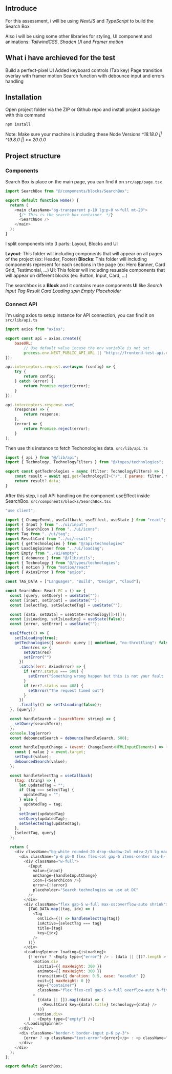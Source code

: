 ## Introduce 

For this assessment, i will be using *NextJS* and *TypeScript* to build the Search Box 

Also i will be using some other libraries for styling, UI component and animations: *TailwindCSS*, *Shadcn UI* and *Framer motion*

## What i have archieved for the test
Build a perfect-pixel UI
Added keyboard controls (Tab key)
Page transition overlay with framer motion
Search function with debounce input and errors handling

## Installation 

Open project folder via the ZIP or Github repo and install project package with this command

```bash
npm install
```
Note: Make sure your machine is including these Node Versions *^18.18.0 || ^19.8.0 || >= 20.0.0*

## Project structure

### Components

Search Box is place on the main page, you can find it on `src/app/page.tsx`

```javascript 
import SearchBox from "@/components/blocks/SearchBox";

export default function Home() {
  return (
    <main className="bg-transparent p-10 lg:p-0 w-full mt-20">
      {/* This is the search box container  */}
      <SearchBox />
    </main>
  );
}

```

I split components into 3 parts: Layout, Blocks and UI

**Layout**: This folder will including components that will appear on all pages of the project (ex: Header, Footer)
**Blocks**: This folder will including components represent for each sections in the page (ex: Hero Banner, Card Grid, Testimonial, ...)
**UI**: This folder will including resuable components that will appear on different blocks (ex: Button, Input, Card, ...)

The searchbox is a **Block** and it contains reuse components **UI** like *Search Input* *Tag* *Result Card* *Loading spin* *Empty Placeholder*

### Connect API
I'm using axios to setup instance for API connection, you can find it on `src/lib/api.ts`

```javascript
import axios from "axios";

export const api = axios.create({
    baseURL:
        // Use default value incase the env variable is not set
        process.env.NEXT_PUBLIC_API_URL || "https://frontend-test-api.digitalcreative.cn/",
});

api.interceptors.request.use(async (config) => {
    try {
        return config;
    } catch (error) {
        return Promise.reject(error);
    }
});

api.interceptors.response.use(
    (response) => {
        return response;
    },
    (error) => {
        return Promise.reject(error);
    }
);
```

Then use this instance to fetch Techonologies data.
`src/lib/api.ts`
```javascript
import { api } from "@/lib/api";
import { Technology, TechnologyFilters } from "@/types/technologies";

export const getTechnologies = async (filter: TechnologyFilters) => {
    const result = await api.get<Technology[]>("/", { params: filter, timeout: 5000 })
    return result?.data;
}
```

After this step, i call API handling on the component useEffect inside SearchBox.
`src/components/blocks/SearchBox.tsx`
```javascript
"use client";

import { ChangeEvent, useCallback, useEffect, useState } from "react";
import { Input } from "../ui/input";
import { SearchIcon } from "../ui/icons";
import Tag from "../ui/tag";
import ResultCard from "../ui/result";
import { getTechnologies } from "@/api/technologies"
import LoadingSpinner from "../ui/loading";
import Empty from "../ui/empty";
import { debounce } from "@/lib/utils";
import { Technology } from "@/types/technologies";
import { motion } from "motion/react"
import { AxiosError } from "axios";

const TAG_DATA = ["Languages", "Build", "Design", "Cloud"];

const SearchBox: React.FC = () => {
  const [query, setQuery] = useState("");
  const [input, setInput] = useState("");
  const [selectTag, setSelectedTag] = useState("");

  const [data, setData] = useState<Technology[]>([]);
  const [isLoading, setIsLoading] = useState(false);
  const [error, setError] = useState("");

  useEffect(() => {
    setIsLoading(true);
    getTechnologies({ search: query || undefined, "no-throttling": false })
      .then(res => {
        setData(res)
        setError("")
      })
      .catch((err: AxiosError) => {
        if (err?.status === 500) {
          setError("Something wrong happen but this is not your fault :)")
        }
        if (err?.status === 408) {
          setError("The request timed out")
        }
      })
      .finally(() => setIsLoading(false));
  }, [query])

  const handleSearch = (searchTerm: string) => {
    setQuery(searchTerm);
  };
  console.log(error)
  const debouncedSearch = debounce(handleSearch, 500);

  const handleInputChange = (event: ChangeEvent<HTMLInputElement>) => {
    const { value } = event.target;
    setInput(value);
    debouncedSearch(value);
  };

  const handleSelectTag = useCallback(
    (tag: string) => {
      let updatedTag = "";
      if (tag === selectTag) {
        updatedTag = "";
      } else {
        updatedTag = tag;
      }
      setInput(updatedTag)
      setQuery(updatedTag);
      setSelectedTag(updatedTag);
    },
    [selectTag, query]
  );

  return (
    <div className="bg-white rounded-20 drop-shadow-2xl md:w-2/3 lg:max-w-[600px] mx-auto w-full">
      <div className="p-6 pb-0 flex flex-col gap-6 items-center max-h-[600px]">
        <div className="w-full">
          <Input
            value={input}
            onChange={handleInputChange}
            icon={<SearchIcon />}
            error={!!error}
            placeholder="Search technologies we use at DC"
          />
        </div>
        <div className="flex gap-5 w-full max-xs:overflow-auto shrink">
          {TAG_DATA.map((tag, idx) => (
            <Tag
              onClick={() => handleSelectTag(tag)}
              isActive={selectTag === tag}
              title={tag}
              key={idx}
            />
          ))}
        </div>
        <LoadingSpinner loading={isLoading}>
          {!!error ? <Empty type={"error"} /> : (data || [])?.length > 0 ? (
            <motion.div
              initial={{ maxHeight: 300 }}
              animate={{ maxHeight: 300 }}
              transition={{ duration: 0.5, ease: "easeOut" }}
              exit={{ maxHeight: 0 }}
              key={"container"}
              className="flex flex-col gap-5 w-full overflow-auto h-fit"
            >
              {(data || []).map((data) => (
                <ResultCard key={data?.title} technology={data} />
              ))}
            </motion.div>
          ) : <Empty type={"empty"} />}
        </LoadingSpinner>
      </div>
      <div className="border-t border-input p-6 py-3">
        {error ? <p className="text-error">{error}</p> : <p className="text-grey font-medium mb-0">{isLoading ? "Searching..." : data?.length === 0 ? "No result" : `${data?.length} results`}</p>}
      </div>
    </div>
  );
};

export default SearchBox;
```


